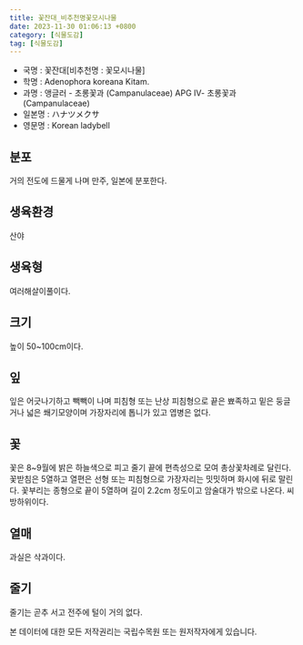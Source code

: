 ```yaml
---
title: 꽃잔대_비추천명꽃모시나물
date: 2023-11-30 01:06:13 +0800
category: [식물도감]
tag: [식물도감]
---
```




- 국명 : 꽃잔대[비추천명 : 꽃모시나물]
- 학명 : Adenophora koreana Kitam.
- 과명 : 앵글러 - 초롱꽃과 (Campanulaceae) APG Ⅳ- 초롱꽃과 (Campanulaceae)
- 일본명 : ハナツメクサ
- 영문명 : Korean ladybell


## 분포
거의 전도에 드물게 나며 만주, 일본에 분포한다.
## 생육환경
산야
## 생육형
여러해살이풀이다.
## 크기
높이 50~100cm이다.
## 잎
잎은 어긋나기하고 빽빽이 나며 피침형 또는 난상 피침형으로 끝은 뾰족하고 밑은 둥글거나 넓은 쐐기모양이며 가장자리에 톱니가 있고 엽병은 없다.
## 꽃
꽃은 8~9월에 밝은 하늘색으로 피고 줄기 끝에 편측성으로 모여 총상꽃차례로 달린다. 꽃받침은 5열하고 열편은 선형 또는 피침형으로 가장자리는 밋밋하며 화시에 뒤로 말린다. 꽃부리는 종형으로 끝이 5열하며 길이 2.2cm 정도이고 암술대가 밖으로 나온다. 씨방하위이다.
## 열매
과실은 삭과이다.
## 줄기
줄기는 곧추 서고 전주에 털이 거의 없다.






본 데이터에 대한 모든 저작권리는 국립수목원 또는 원저작자에게 있습니다.
